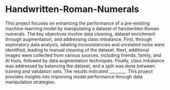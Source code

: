 # Handwritten-Roman-Numerals

This project focuses on enhancing the performance of a pre-existing machine-learning model by manipulating a dataset of handwritten Roman numerals. The key objectives involve data cleaning, dataset enrichment through augmentation, and addressing class imbalance. First, through exploratory data analysis, labeling inconsistencies and unrelated noise were identified, leading to manual cleaning of the dataset. Next, additional images were collected from various sources, including friends, family, and AI tools, followed by data augmentation techniques. Finally, class imbalance was addressed by balancing the dataset, and a split was done between training and validation sets. The results indicated ________. This project provides insights into improving model performance through data manipulation strategies.
